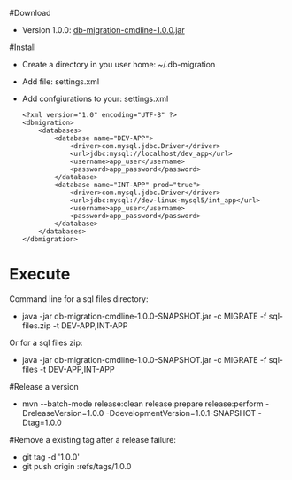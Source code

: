 #Download

  * Version 1.0.0: [db-migration-cmdline-1.0.0.jar](http://maven.helyx.org/repository/release/org/helyx/db-migration-cmdline/db-migration-cmdline/1.0.0/db-migration-cmdline-1.0.0.jar)


#Install

  * Create a directory in you user home: ~/.db-migration
  * Add file: settings.xml
  * Add confgiurations to your: settings.xml

        <?xml version="1.0" encoding="UTF-8" ?>
        <dbmigration>
            <databases>
                <database name="DEV-APP">
                    <driver>com.mysql.jdbc.Driver</driver>
                    <url>jdbc:mysql://localhost/dev_app</url>
                    <username>app_user</username>
                    <password>app_password</password>
                </database>
                <database name="INT-APP" prod="true">
                    <driver>com.mysql.jdbc.Driver</driver>
                    <url>jdbc:mysql://dev-linux-mysql5/int_app</url>
                    <username>app_user</username>
                    <password>app_password</password>
                </database>
            </databases>
        </dbmigration>


# Execute

 Command line for a sql files directory:

   * java -jar db-migration-cmdline-1.0.0-SNAPSHOT.jar -c MIGRATE -f sql-files.zip -t DEV-APP,INT-APP

 Or for a sql files zip:

   * java -jar db-migration-cmdline-1.0.0-SNAPSHOT.jar -c MIGRATE -f sql-files -t DEV-APP,INT-APP



#Release a version

  * mvn --batch-mode release:clean release:prepare release:perform -DreleaseVersion=1.0.0 -DdevelopmentVersion=1.0.1-SNAPSHOT -Dtag=1.0.0

#Remove a existing tag after a release failure:

  * git tag -d '1.0.0'
  * git push origin :refs/tags/1.0.0
